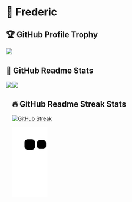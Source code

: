 
# 🌱 Frederic

## 🏆 GitHub Profile Trophy

<a href="https://github.com/ryo-ma/github-profile-trophy">
  <img width=800 src="https://github-profile-trophy.vercel.app/?username=FredericChang&column=8&theme=onedark&no-frame=true"/>
</a>

## 📝 GitHub Readme Stats

<div>
  <a href="https://github.com/anuraghazra/github-readme-stats">
    <img height="190" align="left" src="https://github-readme-stats.vercel.app/api?username=FredericChang&count_private=true&include_all_commits=true&show_icons=true&theme=onedark" />
  </a>
  <a href="https://github.com/anuraghazra/github-readme-stats">
    <img height="190" hide ="C#" src="https://github-readme-stats.vercel.app/api/top-langs/?username=FredericChang&layout=compact&langs_count=10&theme=onedark" />
  </a>
</div>

## 🔥 GitHub Readme Streak Stats

[![GitHub Streak](http://github-readme-streak-stats.herokuapp.com?user=FredericChang&theme=dark)](https://git.io/streak-stats)

![github contribution grid snake animation](https://raw.githubusercontent.com/FredericChang/FredericChang/output/github-contribution-grid-snake.svg)
<!--
**FredericChang/FredericChang** is a ✨ _special_ ✨ repository because its `README.md` (this file) appears on your GitHub profile.

Here are some ideas to get you started:

- 🔭 I’m currently working on ...
- 🌱 I’m currently learning ...
- 👯 I’m looking to collaborate on ...
- 🤔 I’m looking for help with ...
- 💬 Ask me about ...
- 📫 How to reach me: ...
- 😄 Pronouns: ...
- ⚡ Fun fact: ...
-->
